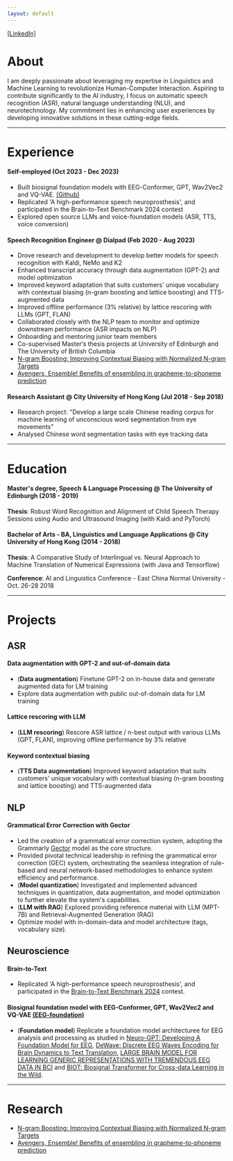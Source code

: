 ```yaml
---
layout: default
---
```


[[LinkedIn]](https://www.linkedin.com/in/wang-yau-li/)


# About

I am deeply passionate about leveraging my expertise in Linguistics and Machine Learning to revolutionize Human-Computer Interaction. Aspiring to contribute significantly to the AI industry, I focus on automatic speech recognition (ASR), natural language understanding (NLU), and neurotechnology. My commitment lies in enhancing user experiences by developing innovative solutions in these cutting-edge fields.

---

# Experience

#### Self-employed (Oct 2023 - Dec 2023)

- Built biosignal foundation models with EEG-Conformer, GPT, Wav2Vec2 and VQ-VAE. [(Github)](https://github.com/kennethli319/EEG-foundation)
- Replicated 'A high-performance speech neuroprosthesis', and participated in the Brain-to-Text Benchmark 2024 contest
- Explored open source LLMs and voice-foundation models (ASR, TTS, voice conversion)

#### Speech Recognition Engineer @ Dialpad (Feb 2020 - Aug 2023)

- Drove research and development to develop better models for speech recognition with Kaldi, NeMo and K2
- Enhanced transcript accuracy through data augmentation (GPT-2) and model optimization
- Improved keyword adaptation that suits customers' unique vocabulary with contextual biasing (n-gram boosting and lattice boosting) and TTS-augmented data
- Improved offline performance (3% relative) by lattice rescoring with LLMs (GPT, FLAN)
- Collaborated closely with the NLP team to monitor and optimize downstream performance (ASR impacts on NLP)
- Onboarding and mentoring junior team members
- Co-supervised Master’s thesis projects at University of Edinburgh  and The University of British Columbia
- [N-gram Boosting: Improving Contextual Biasing with Normalized N-gram Targets](https://arxiv.org/abs/2308.02092)
- [Avengers, Ensemble! Benefits of ensembling in grapheme-to-phoneme prediction](https://aclanthology.org/2021.sigmorphon-1.16v2.pdf)

#### Research Assistant @ City University of Hong Kong (Jul 2018 - Sep 2018)

- Research project: "Develop a large scale Chinese reading corpus for machine learning of unconscious word segmentation from eye movements"
- Analysed Chinese word segmentation tasks with eye tracking data

---

# Education

#### Master's degree, Speech & Language Processing @ The University of Edinburgh (2018 - 2019)

**Thesis**: Robust Word Recognition and Alignment of Child Speech Therapy Sessions using Audio and Ultrasound Imaging (with Kaldi and PyTorch)

#### Bachelor of Arts - BA, Linguistics and Language Applications @ City University of Hong Kong (2014 - 2018)

**Thesis**: A Comparative Study of Interlingual vs. Neural Approach to Machine Translation of Numerical Expressions (with Java and Tensorflow)

**Conference**: AI and Linguistics Conference - East China Normal University - Oct. 26-28 2018

---

# Projects

## ASR

#### Data augmentation with GPT-2 and out-of-domain data

- (**Data augmentation**) Finetune GPT-2 on in-house data and generate augmented data for LM training
- Explore data augmentation with public out-of-domain data for LM training

#### Lattice rescoring with LLM

- (**LLM rescoring**) Rescore ASR lattice / n-best output with various LLMs (GPT, FLAN), improving offline performance by 3% relative

#### Keyword contextual biasing

- (**TTS Data augmentation**) Improved keyword adaptation that suits customers' unique vocabulary with contextual biasing (n-gram boosting and lattice boosting) and TTS-augmented data

## NLP

#### Grammatical Error Correction with Gector

- Led the creation of a grammatical error correction system, adopting the Grammarly [Gector](https://github.com/grammarly/gector) model as the core structure.
- Provided pivotal technical leadership in refining the grammatical error correction (GEC) system, orchestrating the seamless integration of rule-based and neural network-based methodologies to enhance system efficiency and performance.
- (**Model quantization**) Investigated and implemented advanced techniques in quantization, data augmentation, and model optimization to further elevate the system's capabilities.
- (**LLM with RAG**) Explored providing reference material with LLM (MPT-7B) and Retrieval-Augmented Generation (RAG)
- Optimize model with in-domain-data and model architecture (tags, vocabulary size).

## Neuroscience

#### Brain-to-Text

- Replicated 'A high-performance speech neuroprosthesis', and participated in the [Brain-to-Text Benchmark 2024](https://eval.ai/web/challenges/challenge-page/2099/overview) contest. 

#### Biosignal foundation model with EEG-Conformer, GPT, Wav2Vec2 and VQ-VAE [(EEG-foundation)](https://github.com/kennethli319/EEG-foundation)

- (**Foundation model**) Replicate a foundation model architecturee for EEG analysis and processing as studied in [Neuro-GPT: Developing A Foundation Model for EEG](https://arxiv.org/abs/2311.03764), [DeWave: Discrete EEG Waves Encoding for Brain Dynamics to Text Translation](https://openreview.net/pdf?id=WaLI8slhLw), [LARGE BRAIN MODEL FOR LEARNING GENERIC REPRESENTATIONS WITH TREMENDOUS EEG DATA IN BCI](https://openreview.net/pdf?id=QzTpTRVtrP) and [BIOT: Biosignal Transformer for Cross-data Learning in the Wild](https://openreview.net/pdf?id=c2LZyTyddi).

---

# Research

- [N-gram Boosting: Improving Contextual Biasing with Normalized N-gram Targets](https://arxiv.org/abs/2308.02092)
- [Avengers, Ensemble! Benefits of ensembling in grapheme-to-phoneme prediction](https://aclanthology.org/2021.sigmorphon-1.16v2.pdf)

